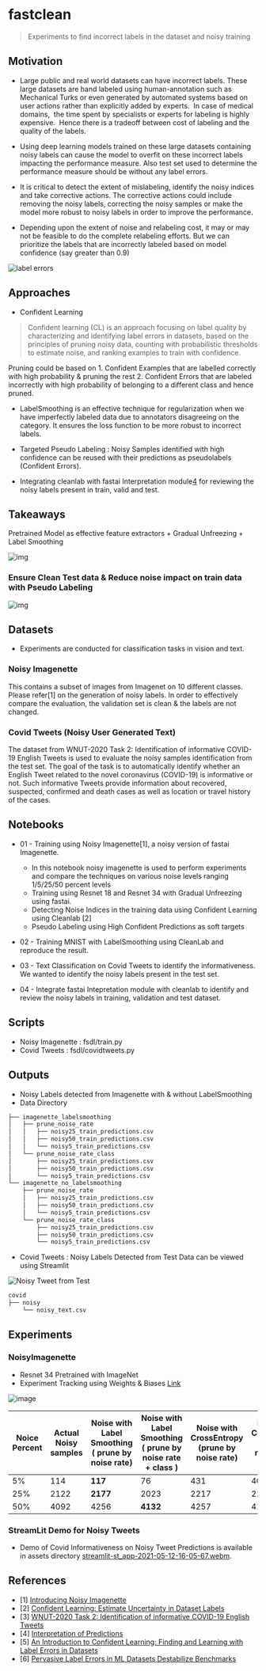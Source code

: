# fastclean

> Experiments to find incorrect labels in the dataset and noisy training

## Motivation

- Large public and real world datasets can have incorrect labels. These large datasets are hand labeled using human-annotation such as Mechanical Turks or even generated by automated systems based on user actions rather than explicitly added by experts.  In case of medical domains,  the time spent by specialists or experts for labeling is highly expensive.  Hence there is a tradeoff between cost of labeling and the quality of the labels.

- Using deep learning models trained on these large datasets containing noisy labels can cause the model to overfit on these incorrect labels impacting the performance measure. Also test set used to determine the performance measure should be without any label errors.

- It is critical to detect the extent of mislabeling, identify the noisy indices and take corrective actions. The corrective actions could include removing the noisy labels, correcting the noisy samples or make the model more robust to noisy labels in order to improve the performance.

- Depending upon the extent of noise and relabeling cost, it may or may not be feasible to do the complete relabeling efforts.  But we can prioritize the labels that are incorrectly labeled based on model confidence (say greater than 0.9)

![label errors](https://l7.curtisnorthcutt.com/assets/images/posts/2021/labelerrors/fig.png)

## Approaches

- Confident Learning

> Confident learning (CL) is an approach focusing on label quality by characterizing and identifying label errors in datasets, based on the principles of pruning noisy data, counting with probabilistic thresholds to estimate noise, and ranking examples to train with confidence.

Pruning could be based on 1. Confident Examples that are labelled correctly with high probability & pruning the rest 2. Confident Errors that are labeled incorrectly with high probability of belonging to a different class and hence pruned.

- LabelSmoothing is an effective technique for regularization when we have imperfectly labeled data due to annotators disagreeing on the category. It ensures the loss function to be more robust to incorrect labels.

- Targeted Pseudo Labeling : Noisy Samples identified with high confidence can be reused with their predictions as pseudolabels (Confident Errors).  
  
- Integrating cleanlab with fastai Interpretation module[4](https://docs.fast.ai/interpret.html) for reviewing the noisy labels present in train, valid and test.

## Takeaways

Pretrained Model as effective feature extractors +  Gradual Unfreezing + Label Smoothing

![img](./assets/step-1.jpg)

### Ensure Clean Test data & Reduce noise impact on train data with Pseudo Labeling

![img](./assets/step2.jpg)

## Datasets

- Experiments are conducted for classification tasks in vision and text.

### Noisy Imagenette

 This contains a subset of images from Imagenet on 10 different classes. Please refer[1] on the generation of noisy labels. In order to effectively compare the evaluation, the validation set is clean & the labels are not changed.

### Covid Tweets (Noisy User Generated Text)

  The dataset from WNUT-2020 Task 2: Identification of informative COVID-19 English Tweets is used to evaluate the noisy samples identification from the test set. The goal of the task is to automatically identify whether an English Tweet related to the novel coronavirus (COVID-19) is informative or not. Such informative Tweets provide information about recovered, suspected, confirmed and death cases as well as location or travel history of the cases.

## Notebooks

- 01 - Training using Noisy Imagenette[1], a noisy version of fastai Imagenette.
  - In this notebook noisy imagenette is used to perform experiments and compare the techniques on various noise levels ranging 1/5/25/50 percent levels
  - Training using Resnet 18 and Resnet 34 with Gradual Unfreezing using fastai.
  - Detecting Noise Indices in the training data using Confident Learning using Cleanlab [2]
  - Pseudo Labeling using High Confident Predictions as soft targets
- 02 - Training MNIST with LabelSmoothing using CleanLab and reproduce the result.
- 03 - Text Classification on Covid Tweets to identify the informativeness. We wanted to identify the noisy labels present in the test set.
  
- 04 - Integrate fastai Intepretation module with cleanlab to identify and review the noisy labels in training, validation and test dataset.

## Scripts

- Noisy Imagenette : fsdl/train.py
- Covid Tweets : fsdl/covidtweets.py

## Outputs

- Noisy Labels detected from Imagenette with & without LabelSmoothing
- Data Directory

```bash
├── imagenette_labelsmoothing
│   ├── prune_noise_rate
│   │   ├── noisy25_train_predictions.csv
│   │   ├── noisy50_train_predictions.csv
│   │   └── noisy5_train_predictions.csv
│   └── prune_noise_rate_class
│       ├── noisy25_train_predictions.csv
│       ├── noisy50_train_predictions.csv
│       └── noisy5_train_predictions.csv
└── imagenette_no_labelsmoothing
    ├── prune_noise_rate
    │   ├── noisy25_train_predictions.csv
    │   ├── noisy50_train_predictions.csv
    │   └── noisy5_train_predictions.csv
    └── prune_noise_rate_class
        ├── noisy25_train_predictions.csv
        ├── noisy50_train_predictions.csv
        └── noisy5_train_predictions.csv
```

- Covid Tweets : Noisy Labels Detected from Test Data can be viewed using Streamlit

![Noisy Tweet from Test](./assets/noisy_text1.jpg)

```bash
covid
├── noisy
    └── noisy_text.csv

```

## Experiments

### NoisyImagenette

- Resnet 34 Pretrained with ImageNet
- Experiment Tracking using Weights & Biases [Link](https://wandb.ai/manisnesan/fsdl-noisylabel)

![image](./assets/metrics_labelsmoothing_crossentropy.jpg)

| Noice Percent | Actual Noisy samples | Noise with Label Smoothing ( prune by noise rate) | Noise with Label Smoothing ( prune by noise rate + class ) | Noise with CrossEntropy (prune by noise rate) | Noise with CrossEntropy (prune by noise rate + class) |
|-|-|-|-|-|-|
| 5% | 114 | **117**| 76 | 431 | 406 |
| 25% | 2122 | **2177** | 2023 | 2217 | 2140 |
| 50% | 4092 | 4256 | **4132** | 4257 | 4151 |

### StreamLit Demo for Noisy Tweets

- Demo of Covid Informativeness on Noisy Tweet Predictions is available in assets directory [streamlit-st_app-2021-05-12-16-05-67.webm](./assets/streamlit-st_app-2021-05-12-16-05-67.webm).

## References

- [1] [Introducing Noisy Imagenette](https://tmabraham.github.io/blog/noisy_imagenette)
- [2] [Confident Learning: Estimate Uncertainty in Dataset Labels](https://arxiv.org/abs/1911.00068)
- [3] [WNUT-2020 Task 2: Identification of informative COVID-19 English Tweets](https://competitions.codalab.org/competitions/25845)
- [4] [Interpretation of Predictions](https://docs.fast.ai/interpret.html)
- [5] [An Introduction to Confident Learning: Finding and Learning with Label Errors in Datasets](https://l7.curtisnorthcutt.com/confident-learning)
- [6] [Pervasive Label Errors in ML Datasets Destabilize Benchmarks](https://l7.curtisnorthcutt.com/label-errors)
